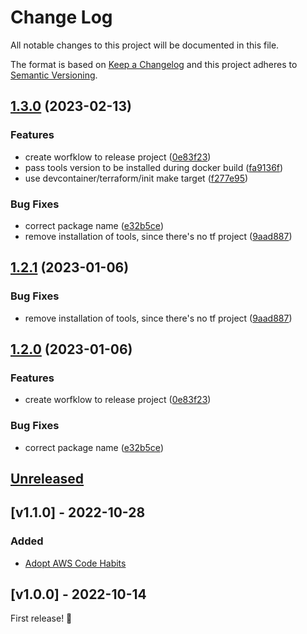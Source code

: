 # Change Log

All notable changes to this project will be documented in this file.

The format is based on [Keep a Changelog](http://keepachangelog.com/)
and this project adheres to [Semantic Versioning](http://semver.org/).

## [1.3.0](https://github.com/Wolfsrudel/editor-vscode-aws-terraform-dev-container/compare/v1.2.1...v1.3.0) (2023-02-13)


### Features

* create worfklow to release project ([0e83f23](https://github.com/Wolfsrudel/editor-vscode-aws-terraform-dev-container/commit/0e83f2321dd530cc6fb575fc492ad0e828907367))
* pass tools version to be installed during docker build ([fa9136f](https://github.com/Wolfsrudel/editor-vscode-aws-terraform-dev-container/commit/fa9136f4dad9134f0564f6745df5ffd31da27c68))
* use devcontainer/terraform/init make target ([f277e95](https://github.com/Wolfsrudel/editor-vscode-aws-terraform-dev-container/commit/f277e9573dcd3ca143cc889cf5b1749e61332681))


### Bug Fixes

* correct package name ([e32b5ce](https://github.com/Wolfsrudel/editor-vscode-aws-terraform-dev-container/commit/e32b5ce3ee28e7da6421907445935275fe36d0d9))
* remove installation of tools, since there's no tf project ([9aad887](https://github.com/Wolfsrudel/editor-vscode-aws-terraform-dev-container/commit/9aad88774ebebb4a5772e3aa9004e14b69e4eea9))

## [1.2.1](https://github.com/awslabs/aws-terraform-dev-container/compare/v1.2.0...v1.2.1) (2023-01-06)


### Bug Fixes

* remove installation of tools, since there's no tf project ([9aad887](https://github.com/awslabs/aws-terraform-dev-container/commit/9aad88774ebebb4a5772e3aa9004e14b69e4eea9))

## [1.2.0](https://github.com/awslabs/aws-terraform-dev-container/compare/v1.1.0...v1.2.0) (2023-01-06)


### Features

* create worfklow to release project ([0e83f23](https://github.com/awslabs/aws-terraform-dev-container/commit/0e83f2321dd530cc6fb575fc492ad0e828907367))


### Bug Fixes

* correct package name ([e32b5ce](https://github.com/awslabs/aws-terraform-dev-container/commit/e32b5ce3ee28e7da6421907445935275fe36d0d9))

## [Unreleased]

## [v1.1.0] - 2022-10-28

### Added

- [Adopt AWS Code Habits](https://github.com/awslabs/aws-code-habits)

## [v1.0.0] - 2022-10-14

First release! 🚀

[unreleased]: https://github.com/awslabs/aws-terraform-dev-container/compare/v1.0.0...HEAD
[1.1.0]: https://github.com/awslabs/aws-terraform-dev-container/compare/v1.0.0...v1.1.0
